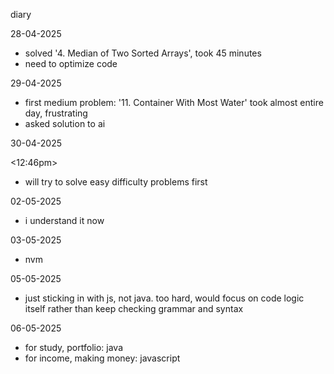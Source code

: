 diary

28-04-2025
- solved '4. Median of Two Sorted Arrays', took 45 minutes
- need to optimize code

29-04-2025
- first medium problem: '11. Container With Most Water' took almost entire day, frustrating
- asked solution to ai

30-04-2025

<12:46pm>
 - will try to solve easy difficulty problems first

02-05-2025
- i understand it now

03-05-2025
- nvm

05-05-2025
- just sticking in with js, not java. too hard, would focus on code logic itself rather than keep checking grammar and syntax

06-05-2025
- for study, portfolio: java
- for income, making money: javascript
